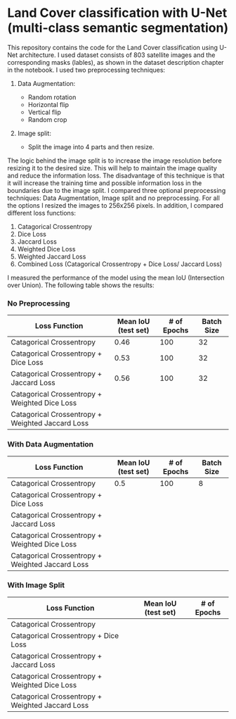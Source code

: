 # Land Cover classification with U-Net (multi-class semantic segmentation)

This repository contains the code for the Land Cover classification using U-Net architecture. 
I used dataset consists of 803 satellite images and the corresponding masks (lables), as shown in the dataset
description chapter in the notebook. I used two preprocessing techniques:

1. Data Augmentation:
    - Random rotation
    - Horizontal flip
    - Vertical flip
    - Random crop

2. Image split:
    - Split the image into 4 parts and then resize.

The logic behind the image split is to increase the image resolution before resizing it to the desired size. 
This will help to maintain the image quality and reduce the information loss. The disadvantage of this technique
is that it will increase the training time and possible information loss in the boundaries due to the image split.
I compared three optional preprocessing techniques: Data Augmentation, Image split and no preprocessing.
For all the options I resized the images to 256x256 pixels. In addition, I compared different loss
functions:

1. Catagorical Crossentropy
2. Dice Loss
3. Jaccard Loss
4. Weighted Dice Loss
5. Weighted Jaccard Loss
6. Combined Loss (Catagorical Crossentropy + Dice Loss/ Jaccard Loss)

I measured the performance of the model using the mean IoU (Intersection over Union). The following table shows
the results:

### No Preprocessing
| Loss Function                                    | Mean IoU (test set) | # of Epochs | Batch Size |
|--------------------------------------------------|---------------------|-------------|------------|
| Catagorical Crossentropy                         | 0.46                | 100         | 32         |
| Catagorical Crossentropy + Dice Loss             | 0.53                | 100         | 32         |
| Catagorical Crossentropy + Jaccard Loss          | 0.56                | 100         | 32         |
| Catagorical Crossentropy + Weighted Dice Loss    |                     |
| Catagorical Crossentropy + Weighted Jaccard Loss |                     |

### With Data Augmentation
| Loss Function                                    | Mean IoU (test set) | # of Epochs | Batch Size |
|--------------------------------------------------|---------------------|-------------|------------|
| Catagorical Crossentropy                         | 0.5                 | 100         | 8          |
| Catagorical Crossentropy + Dice Loss             |                     |
| Catagorical Crossentropy + Jaccard Loss          |                     |
| Catagorical Crossentropy + Weighted Dice Loss    |                     |
| Catagorical Crossentropy + Weighted Jaccard Loss |                     |

### With Image Split
| Loss Function                                    | Mean IoU (test set) | # of Epochs |
|--------------------------------------------------|--| --- |
| Catagorical Crossentropy                         |  |              |  |
| Catagorical Crossentropy + Dice Loss             |  |
| Catagorical Crossentropy + Jaccard Loss          |  |
| Catagorical Crossentropy + Weighted Dice Loss    |  |
| Catagorical Crossentropy + Weighted Jaccard Loss |  |